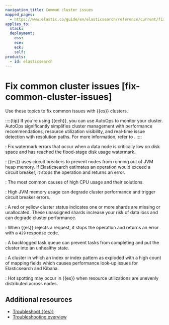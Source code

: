 ```yaml
---
navigation_title: Common cluster issues
mapped_pages:
  - https://www.elastic.co/guide/en/elasticsearch/reference/current/fix-common-cluster-issues.html
applies_to:
  stack:
  deployment:
    ess:
    ece:
    eck:
    self:
products:
  - id: elasticsearch
---
```


# Fix common cluster issues [fix-common-cluster-issues]

Use these topics to fix common issues with {{es}} clusters.

::::{tip}
If you're using {{ech}}, you can use AutoOps to monitor your cluster. AutoOps significantly simplifies cluster management with performance recommendations, resource utilization visibility, and real-time issue detection with resolution paths. For more information, refer to [](/deploy-manage/monitor/autoops.md).
::::


[](fix-watermark-errors.md)
:   Fix watermark errors that occur when a data node is critically low on disk space and has reached the flood-stage disk usage watermark.

[](circuit-breaker-errors.md)
:   {{es}} uses circuit breakers to prevent nodes from running out of JVM heap memory. If Elasticsearch estimates an operation would exceed a circuit breaker, it stops the operation and returns an error.

[](high-cpu-usage.md)
:   The most common causes of high CPU usage and their solutions.

[](high-jvm-memory-pressure.md)
:   High JVM memory usage can degrade cluster performance and trigger circuit breaker errors.

[](red-yellow-cluster-status.md)
:   A red or yellow cluster status indicates one or more shards are missing or unallocated. These unassigned shards increase your risk of data loss and can degrade cluster performance.

[](rejected-requests.md)
:   When {{es}} rejects a request, it stops the operation and returns an error with a `429` response code.

[](task-queue-backlog.md)
:   A backlogged task queue can prevent tasks from completing and put the cluster into an unhealthy state.

[](mapping-explosion.md)
:   A cluster in which an index or index pattern as exploded with a high count of mapping fields which causes performance look-up issues for Elasticsearch and Kibana.

[](hotspotting.md)
:   Hot spotting may occur in {{es}} when resource utilizations are unevenly distributed across nodes.

## Additional resources

* [Troubleshoot {{es}}](/troubleshoot/elasticsearch.md)
* [Troubleshooting overview](/troubleshoot/index.md)

